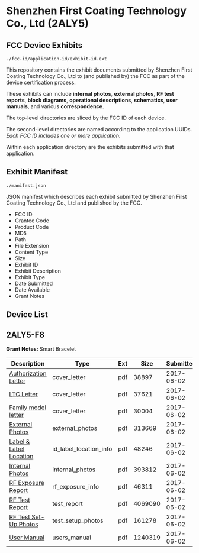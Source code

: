 # Shenzhen First Coating Technology Co., Ltd (2ALY5)
## FCC Device Exhibits

```
./fcc-id/application-id/exhibit-id.ext
```

This repository contains the exhibit documents submitted by Shenzhen First Coating Technology Co., Ltd to (and published by) the FCC as part of the device certification process.

These exhibits can include **internal photos**, **external photos**, **RF test reports**, **block diagrams**, **operational descriptions**, **schematics**, **user manuals**, and various **correspondence**.

The top-level directories are sliced by the FCC ID of each device.

The second-level directories are named according to the application UUIDs. *Each FCC ID includes one or more application.*

Within each application directory are the exhibits submitted with that application. 

## Exhibit Manifest

```
./manifest.json
```

JSON manifest which describes each exhibit submitted by Shenzhen First Coating Technology Co., Ltd and published by the FCC.

- FCC ID
- Grantee Code
- Product Code
- MD5
- Path
- File Extension
- Content Type
- Size
- Exhibit ID
- Exhibit Description
- Exhibit Type
- Date Submitted
- Date Available
- Grant Notes

## Device List
## 2ALY5-F8
**Grant Notes:** Smart Bracelet

| Description | Type | Ext | Size | Submitted | Available |
| ----------- | ---- | --- | ---- | --------- | --------- |
| [Authorization Letter](2ALY5-F8/ea829cd1fc3dd7443728c68206504c98/3411526.pdf) | cover_letter | pdf | 38897 | 2017-06-02 | 2017-06-02 |
| [LTC Letter](2ALY5-F8/ea829cd1fc3dd7443728c68206504c98/3411527.pdf) | cover_letter | pdf | 37621 | 2017-06-02 | 2017-06-02 |
| [Family model letter](2ALY5-F8/ea829cd1fc3dd7443728c68206504c98/3411528.pdf) | cover_letter | pdf | 30004 | 2017-06-02 | 2017-06-02 |
| [External Photos](2ALY5-F8/ea829cd1fc3dd7443728c68206504c98/3411529.pdf) | external_photos | pdf | 313669 | 2017-06-02 | 2017-06-02 |
| [Label & Label Location](2ALY5-F8/ea829cd1fc3dd7443728c68206504c98/3411530.pdf) | id_label_location_info | pdf | 48246 | 2017-06-02 | 2017-06-02 |
| [Internal Photos](2ALY5-F8/ea829cd1fc3dd7443728c68206504c98/3411531.pdf) | internal_photos | pdf | 393812 | 2017-06-02 | 2017-06-02 |
| [RF Exposure Report](2ALY5-F8/ea829cd1fc3dd7443728c68206504c98/3411533.pdf) | rf_exposure_info | pdf | 46311 | 2017-06-02 | 2017-06-02 |
| [RF Test Report](2ALY5-F8/ea829cd1fc3dd7443728c68206504c98/3411535.pdf) | test_report | pdf | 4069090 | 2017-06-02 | 2017-06-02 |
| [RF Test Set-Up Photos](2ALY5-F8/ea829cd1fc3dd7443728c68206504c98/3411536.pdf) | test_setup_photos | pdf | 161278 | 2017-06-02 | 2017-06-02 |
| [User Manual](2ALY5-F8/ea829cd1fc3dd7443728c68206504c98/3411537.pdf) | users_manual | pdf | 1240319 | 2017-06-02 | 2017-06-02 |
